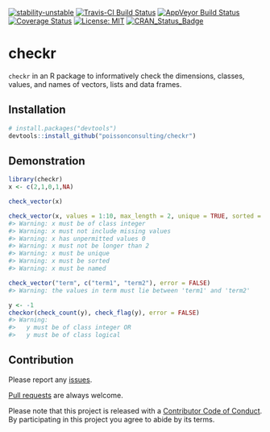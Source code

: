 
<!-- README.md is generated from README.Rmd. Please edit that file -->
[![stability-unstable](https://img.shields.io/badge/stability-unstable-yellow.svg)](https://github.com/joethorley/stability-badges#unstable) [![Travis-CI Build Status](https://travis-ci.org/poissonconsulting/checkr.svg?branch=master)](https://travis-ci.org/poissonconsulting/checkr) [![AppVeyor Build Status](https://ci.appveyor.com/api/projects/status/github/poissonconsulting/checkr?branch=master&svg=true)](https://ci.appveyor.com/project/poissonconsulting/checkr) [![Coverage Status](https://img.shields.io/codecov/c/github/poissonconsulting/checkr/master.svg)](https://codecov.io/github/poissonconsulting/checkr?branch=master) [![License: MIT](https://img.shields.io/badge/License-MIT-green.svg)](https://opensource.org/licenses/MIT) [![CRAN\_Status\_Badge](http://www.r-pkg.org/badges/version/checkr)](https://cran.r-project.org/package=checkr)

checkr
======

`checkr` in an R package to informatively check the dimensions, classes, values, and names of vectors, lists and data frames.

Installation
------------

``` r
# install.packages("devtools")
devtools::install_github("poissonconsulting/checkr")
```

Demonstration
-------------

``` r
library(checkr)
x <- c(2,1,0,1,NA)

check_vector(x)

check_vector(x, values = 1:10, max_length = 2, unique = TRUE, sorted = TRUE, named = TRUE, error = FALSE)
#> Warning: x must be of class integer
#> Warning: x must not include missing values
#> Warning: x has unpermitted values 0
#> Warning: x must not be longer than 2
#> Warning: x must be unique
#> Warning: x must be sorted
#> Warning: x must be named

check_vector("term", c("term1", "term2"), error = FALSE)
#> Warning: the values in term must lie between 'term1' and 'term2'

y <- -1
checkor(check_count(y), check_flag(y), error = FALSE)
#> Warning: 
#>   y must be of class integer OR 
#>   y must be of class logical
```

Contribution
------------

Please report any [issues](https://github.com/poissonconsulting/checkr/issues).

[Pull requests](https://github.com/poissonconsulting/checkr/pulls) are always welcome.

Please note that this project is released with a [Contributor Code of Conduct](CONDUCT.md). By participating in this project you agree to abide by its terms.

